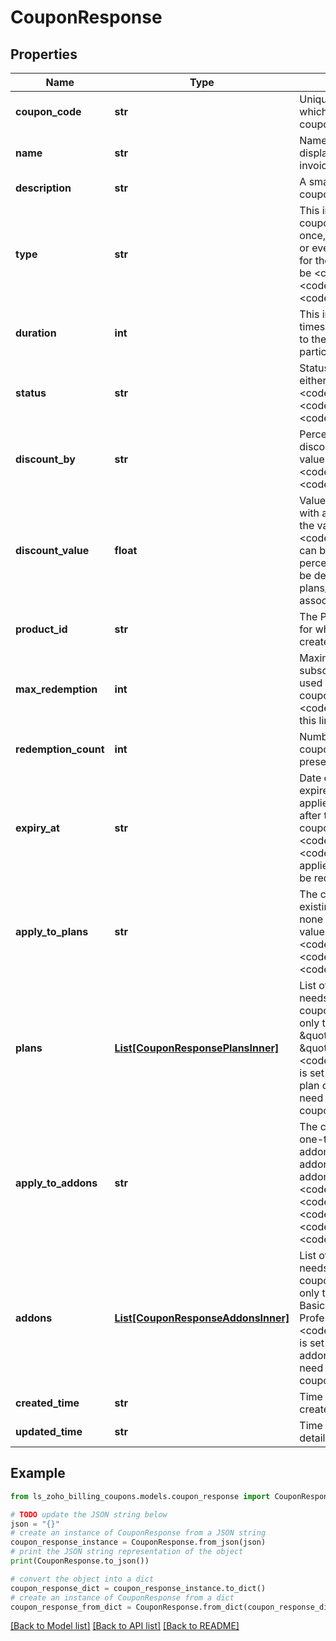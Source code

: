 # CouponResponse


## Properties

Name | Type | Description | Notes
------------ | ------------- | ------------- | -------------
**coupon_code** | **str** | Unique string of your choice which lets you identify this coupon. | [optional] 
**name** | **str** | Name of the coupon to be displayed in the interface and invoices. | [optional] 
**description** | **str** | A small description about the coupon. | [optional] 
**type** | **str** | This indicates whether the coupon is to be applied only once, particular number of times or every time an invoice is raised for the subscription. It can either be &lt;code&gt;one_time&lt;/code&gt;, &lt;code&gt;duration&lt;/code&gt;, &lt;code&gt;forever&lt;/code&gt;. | [optional] 
**duration** | **int** | This indicates the number of times the coupon has to applied to the invoices generated for a particular subscription. | [optional] 
**status** | **str** | Status of the coupon. It can either be &lt;code&gt;active&lt;/code&gt;, &lt;code&gt;inactive&lt;/code&gt;, &lt;code&gt;expired&lt;/code&gt; or &lt;code&gt;maxed_out&lt;/code&gt; | [optional] 
**discount_by** | **str** | Percentage off or Flat rate discounts can be offered. The value can either be &lt;code&gt;flat&lt;/code&gt; or &lt;code&gt;percentage&lt;/code&gt;. | [optional] 
**discount_value** | **float** | Value of the discount associated with a coupon. Depending on the value of &lt;code&gt;discount_by&lt;/code&gt;, it can be flat discount or a percentage value. Discount will be deducted from the plans/addons the coupon is associated with. | [optional] 
**product_id** | **str** | The Product ID of the product for which the coupon has to be created. | [optional] 
**max_redemption** | **int** | Maximum number of subscriptions the coupon can be used for. The status of the coupon will be changed to &lt;code&gt;maxed_out&lt;/code&gt; once this limit is reached. | [optional] 
**redemption_count** | **int** | Number of subscriptions the coupon has been used for at present. | [optional] 
**expiry_at** | **str** | Date on which the coupon expires. The coupon cannot be applied to new subscriptions after this date. However, coupons with &lt;code&gt;type&lt;/code&gt;&#x3D;&lt;code&gt;forever&lt;/code&gt; already applied to subscriptions can still be redeemed. | [optional] 
**apply_to_plans** | **str** | The coupon can be applied to all existing plans, selected plans or none of the existing plans. The values can be &lt;code&gt;all&lt;/code&gt;, &lt;code&gt;none&lt;/code&gt; or &lt;code&gt;select&lt;/code&gt;. | [optional] 
**plans** | [**List[CouponResponsePlansInner]**](CouponResponsePlansInner.md) | List of plans that the coupon needs to be associated with. If a coupon is to be associated with only two plans - \&quot;basic\&quot; and \&quot;professional\&quot;, then &lt;code&gt;apply_to_plans&lt;/code&gt; is set to be selected. Only the plan codes of the plans that need to be associated with the coupon are required. | [optional] 
**apply_to_addons** | **str** | The coupon can be applied to all one-time addons,all recurring addons,all addons, selected addons or none of the existing addons. The values can be &lt;code&gt;all_addons&lt;/code&gt;, &lt;code&gt;all_recurring&lt;/code&gt;,&lt;code&gt;all_onetime&lt;/code&gt;, &lt;code&gt;none&lt;/code&gt; or &lt;code&gt;select&lt;/code&gt;. | [optional] 
**addons** | [**List[CouponResponseAddonsInner]**](CouponResponseAddonsInner.md) | List of addons that the coupon needs to be associated with. If a coupon is to be associated with only two addons - \&quot;Email Basic\&quot; and \&quot;Email Professional\&quot;, then &lt;code&gt;apply_to_addons&lt;/code&gt; is set to be selected. Only the addon codes of the addons that need to be associated with the coupon are required. | [optional] 
**created_time** | **str** | Time at which the coupon was created. | [optional] 
**updated_time** | **str** | Time at which the coupon details were last updated. | [optional] 

## Example

```python
from ls_zoho_billing_coupons.models.coupon_response import CouponResponse

# TODO update the JSON string below
json = "{}"
# create an instance of CouponResponse from a JSON string
coupon_response_instance = CouponResponse.from_json(json)
# print the JSON string representation of the object
print(CouponResponse.to_json())

# convert the object into a dict
coupon_response_dict = coupon_response_instance.to_dict()
# create an instance of CouponResponse from a dict
coupon_response_from_dict = CouponResponse.from_dict(coupon_response_dict)
```
[[Back to Model list]](../README.md#documentation-for-models) [[Back to API list]](../README.md#documentation-for-api-endpoints) [[Back to README]](../README.md)


